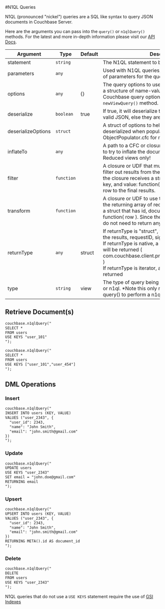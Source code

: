 #N1QL Queries

N1QL (pronounced "nickel") queries are a SQL like syntax to query JSON documents in Couchbase Server.  

Here are the arguments you can pass into the `query()` or `n1qlQuery()` methods.  For the latest and more in-depth information please visit our [API Docs](http://apidocs.ortussolutions.com/cfcouchbase/2.0.0).

| Argument | Type | Default | Description |
| -- | -- | -- | -- |
| statement          | `string`   |        | The N1QL statement to be executed |
| parameters         | `any`      |        | Used with N1QL queries, can be a structure or array of parameters for the query |
| options            | `any`      | {}     | The query options to use for this query. This can be a structure of name-value pairs or an actual Couchbase query options object usually using the `newViewQuery()` method. |
| deserialize        | `boolean`  | true   | If true, it will deserialize the documents if they are valid JSON, else they are ignored. |
| deserializeOptions | `struct`   |        | A struct of options to help control how the data is deserialized when populating an object. See ObjectPopulator.cfc for more info. |
| inflateTo          | `any`      |        | A path to a CFC or closure that produces an object to try to inflate the document results on NON-Reduced views only! |
| filter             | `function` |        | A closure or UDF that must return boolean to use to filter out results from the returning array of records, the closure receives a struct that has id, document, key, and value: function( row ). A true will add the row to the final results. |
| transform          | `function` |        | A closure or UDF to use to transform records from the returning array of records, the closure receives a struct that has id, document, key, and value: function( row ). Since the struct is by reference, you do not need to return anything. |
| returnType         | `any`      | struct | If returnType is "struct", will return struct containing the results, requestID, signature, and metrics. <br>If returnType is native, a Java ViewResponse object will be returned ( com.couchbase.client.protocol.views.ViewResponse )  <br>If returnType is iterator, a Java iterator object will be returned
| type               | `string`   | view   | The type of query being performed, values are: view or n1ql. *Note this only required when calling query() to perform a n1ql query |


## Retrieve Document(s)

```coldfusion
couchbase.n1qlQuery("
SELECT * 
FROM users
USE KEYS "user_101"
");
```

```coldfusion
couchbase.n1qlQuery("
SELECT * 
FROM users
USE KEYS ["user_101","user_454"]
");
```

## DML Operations

### Insert

```coldfusion
couchbase.n1qlQuery("
INSERT INTO users (KEY, VALUE)
VALUES ("user_2343", {
  "user_id": 2343,
  "name": "John Smith",
  "email": "john.smith@gmail.com"
})
");
```

### Update

```coldfusion
couchbase.n1qlQuery("
UPDATE users
USE KEYS "user_2343"
SET email = "john.doe@gmail.com"
RETURNING email
");
```

### Upsert

```coldfusion
couchbase.n1qlQuery("
UPSERT INTO users (KEY, VALUE)
VALUES ("user_2343", {
  "user_id": 2343,
  "name": "John Smith",
  "email": "john.smith@gmail.com"
})
RETURNING META().id AS document_id
");
```

### Delete

```coldfusion
couchbase.n1qlQuery("
DELETE 
FROM users
USE KEYS "user_2343"
");
```

N1QL queries that do not use a `USE KEYS` statement require the use of [GSI Indexes](http://developer.couchbase.com/documentation/server/current/architecture/global-secondary-indexes.html)